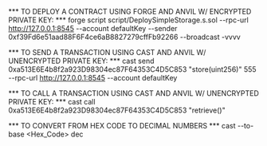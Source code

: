*** TO DEPLOY A CONTRACT USING FORGE AND ANVIL W/ ENCRYPTED PRIVATE KEY: ***
    forge script script/DeploySimpleStorage.s.sol --rpc-url http://127.0.0.1:8545 --account defaultKey --sender 0xf39Fd6e51aad88F6F4ce6aB8827279cffFb92266 --broadcast -vvvv

*** TO SEND A TRANSACTION USING CAST AND ANVIL W/ UNENCRYPTED PRIVATE KEY: ***
    cast send 0xa513E6E4b8f2a923D98304ec87F64353C4D5C853 "store(uint256)" 555 --rpc-url http://127.0.0.1:8545 --account defaultKey

*** TO CALL A TRANSACTION USING CAST AND ANVIL W/ UNENCRYPTED PRIVATE KEY: ***
    cast call 0xa513E6E4b8f2a923D98304ec87F64353C4D5C853 "retrieve()"

*** TO CONVERT FROM HEX CODE TO DECIMAL NUMBERS ***
    cast --to-base <Hex_Code> dec